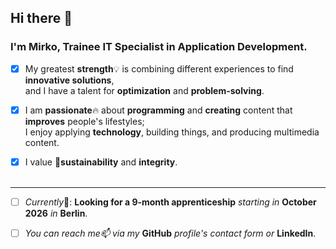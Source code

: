##  Hi there 👋
### I'm **Mirko**, Trainee **IT Specialist in Application Development**.

- [x] My greatest **strength**💡 is combining different experiences to find **innovative solutions**,<br>
and I have a talent for **optimization** and **problem-solving**.

- [x] I am **passionate**🔥 about **programming** and **creating** content that **improves** people's lifestyles;<br>
 I enjoy applying **technology**, building things, and producing multimedia content.
 
- [x] I value 🌱**sustainability** and **integrity**.
 <br><br>
---
- [ ]  *Currently*📌: **Looking for a 9‑month apprenticeship** *starting in* **October 2026** *in* **Berlin**.
- [ ]  *You can reach me📫 via my* **GitHub** *profile's contact form or* **LinkedIn**.



<!--
**mtdeve/mtdeve** is a ✨ _special_ ✨ repository because its `README.md` (this file) appears on your GitHub profile.

Here are some ideas to get you started:

- 🔭 I’m currently working on ...
- 🌱 I’m currently learning ...
- 👯 I’m looking to collaborate on ...
- 🤔 I’m looking for help with ...
- 💬 Ask me about ...
- 📫 How to reach me: ...
- 😄 Pronouns: ...
- ⚡ Fun fact: ...
-->
